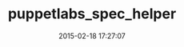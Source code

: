 ---
layout: post
title:  "puppetlabs_spec_helper"
repo:   "puppetlabs/puppetlabs_spec_helper"
date:   2015-02-18 17:27:07
gemurl: http://github.com/puppetlabs/puppetlabs_spec_helper
---